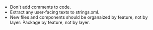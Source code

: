 * Don't add comments to code.
* Extract any user-facing texts to strings.xml.
* New files and components should be organaized by feature, not by layer: Package by feature, not by layer.